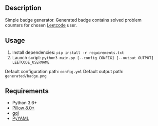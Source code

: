 
## Description

Simple badge generator. Generated badge contains solved problem counters for chosen [Leetcode](https://leetcode.com) user.

## Usage
1. Install dependencies:
`pip install -r requirements.txt`
2. Launch script:
`python3 main.py [--config CONFIG] [--output OUTPUT] LEETCODE_USERNAME`

Default configuration path: `config.yml`
Default output path: `generated/badge.png`

## Requirements
- Python 3.6+
- [Pillow 8.0+](https://pillow.readthedocs.io/)
- [gql](https://github.com/graphql-python/gql)
- [PyYAML](https://pyyaml.org/)
